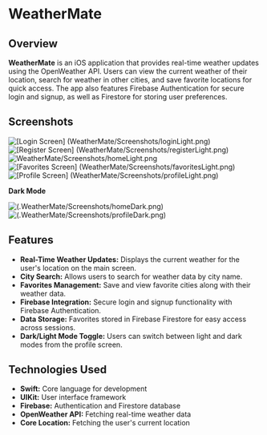 # WeatherMate

## Overview

**WeatherMate**  is an iOS application that provides real-time weather updates using the OpenWeather API. Users can view the current weather of their location, search for weather in other cities, and save favorite locations for quick access. The app also features Firebase Authentication for secure login and signup, as well as Firestore for storing user preferences.

## Screenshots

![[Login Screen] (WeatherMate/Screenshots/loginLight.png)](https://github.com/anilkrcn/WeatherMate/blob/7ba21658169e1e8926ee2acbcd48cfea08ecb88b/WeatherMate/Screenshots/loginLight.png)
![[Register Screen] (WeatherMate/Screenshots/registerLight.png)](https://github.com/anilkrcn/WeatherMate/blob/7ba21658169e1e8926ee2acbcd48cfea08ecb88b/WeatherMate/Screenshots/registerLight.png)
![WeatherMate/Screenshots/homeLight.png](https://github.com/anilkrcn/WeatherMate/blob/main/WeatherMate/Screenshots/homeLight.png?raw=true)
![[Favorites Screen] (WeatherMate/Screenshots/favoritesLight.png)](https://github.com/anilkrcn/WeatherMate/blob/7ba21658169e1e8926ee2acbcd48cfea08ecb88b/WeatherMate/Screenshots/favoritesLight.png)
![[Profile Screen] (WeatherMate/Screenshots/profileLight.png)](https://github.com/anilkrcn/WeatherMate/blob/7ba21658169e1e8926ee2acbcd48cfea08ecb88b/WeatherMate/Screenshots/profileLight.png)

**Dark Mode**

![(.WeatherMate/Screenshots/homeDark.png)](https://github.com/anilkrcn/WeatherMate/blob/7ba21658169e1e8926ee2acbcd48cfea08ecb88b/WeatherMate/Screenshots/homeDark.png)
![(.WeatherMate/Screenshots/profileDark.png)](https://github.com/anilkrcn/WeatherMate/blob/7ba21658169e1e8926ee2acbcd48cfea08ecb88b/WeatherMate/Screenshots/profileDark.png)

## Features

- **Real-Time Weather Updates:** Displays the current weather for the user's location on the main screen.
- **City Search:** Allows users to search for weather data by city name.
- **Favorites Management:** Save and view favorite cities along with their weather data.
- **Firebase Integration:** Secure login and signup functionality with Firebase Authentication.
- **Data Storage:** Favorites stored in Firebase Firestore for easy access across sessions.
- **Dark/Light Mode Toggle:** Users can switch between light and dark modes from the profile screen.

## Technologies Used

- **Swift:** Core language for development
- **UIKit:** User interface framework
- **Firebase:** Authentication and Firestore database
- **OpenWeather API:** Fetching real-time weather data
- **Core Location:** Fetching the user's current location

